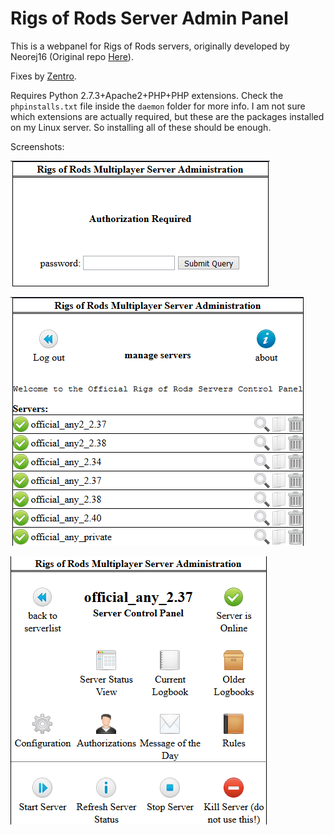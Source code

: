 # Rigs of Rods Server Admin Panel

This is a webpanel for Rigs of Rods servers, originally developed by Neorej16 (Original repo [Here](https://github.com/Strykr1/rormpservadmin)).

Fixes by [Zentro](https://github.com/officerzentro).

Requires Python 2.7.3+Apache2+PHP+PHP extensions. Check the `phpinstalls.txt` file inside the `daemon` folder for more info. I am not sure which extensions are actually required, but these are the packages installed on my Linux server. So installing all of these should be enough.

Screenshots:

![login](/screenshots/login.png)

![serverlist](/screenshots/serverlist.png)

![serverinfo](/screenshots/serverinfo.png)